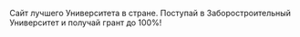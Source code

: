 Сайт лучшего Университета в стране. Поступай в Заборостроительный Университет и получай грант до 100%!
